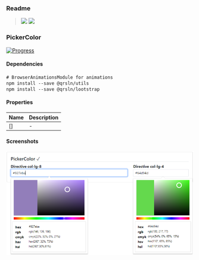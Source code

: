 ### Readme

> [![](https://img.shields.io/badge/Main-readme-white)](../../readme.md)
> [![](https://img.shields.io/badge/usage-orange)](usage.md)

### PickerColor

[![Progress](https://img.shields.io/badge/Demo-blue)](https://krsln.github.io/Showcase/Beta/PickerColor)

#### Dependencies
```shell
# BrowserAnimationsModule for animations
npm install --save @qrsln/utils
npm install --save @qrsln/lootstrap

```

#### Properties

| Name | Description |
|------|-------------|
| []   | -           |

#### Screenshots

![](../../../../Images/Screenshots/PickerColor_2021-08-12.png "PickerColor")
